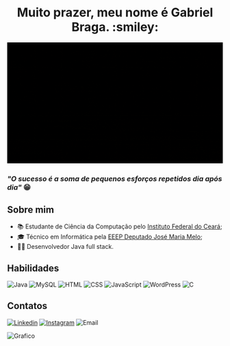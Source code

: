 <h1 align=center>Muito prazer, meu nome é Gabriel Braga. :smiley:</h1> 

![Welcome](https://github.com/F-Gabriel-Braga/F-Gabriel-Braga/blob/main/imagens/welcome-animation.gif)

### *"O sucesso é a soma de pequenos esforços repetidos dia após dia"* :grin:

## Sobre mim
* :books: Estudante de Ciência da Computação pelo [Instituto Federal do Ceará](https://ifce.edu.br);
* :mortar_board: Técnico em Informática pela [EEEP Deputado José Maria Melo](http://eeepdepjosemariamelo.blogspot.com/);
* :man_technologist: Desenvolvedor Java full stack.

## Habilidades
![Java](https://img.shields.io/badge/Java-orange?style=for-the-badge&logo=java&logoColor=white)
![MySQL](https://img.shields.io/badge/MySQL-white?style=for-the-badge&logo=mysql&logoColor=blue)
![HTML](https://img.shields.io/badge/HTML%205-orange?style=for-the-badge&logo=html5&logoColor=white)
![CSS](https://img.shields.io/badge/CSS%203-blue?style=for-the-badge&logo=css3&logoColor=white)
![JavaScript](https://img.shields.io/badge/JavaScript-yellow?style=for-the-badge&logo=javascript&logoColor=white)
![WordPress](https://img.shields.io/badge/Wordpress-blue?style=for-the-badge&logo=wordpress&logoColor=white)
![C](https://img.shields.io/badge/C-lightgray?style=for-the-badge&logo=c&logoColor=white)

## Contatos
[![Linkedin](https://img.shields.io/badge/-LinkedIn-blue?style=flat-square&logo=Linkedin&logoColor=white)](https://www.linkedin.com/in/f-gabriel-braga/)
[![Instagram](https://img.shields.io/badge/-Instagram-violet?style=flat-square&logo=Instagram&logoColor=white)](https://www.instagram.com/_Gabriel_Bra/)
![Email](https://img.shields.io/badge/-braagaa.inf@hotmail.com-blue?style=flat-square&logo=microsoft-outlook&logoColor=white)

![Grafico](https://github-readme-stats.vercel.app/api?username=F-Gabriel-Braga&show_icons=true&theme=great-gatsby&custom_title=Gabriel%20Braga%20GitHub%20status)
